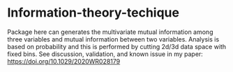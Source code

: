 # Information-theory-techique

Package here can generates the multivariate mutual information among three variables and mutual information between two variables. Analysis is based on probability and this is performed by cutting 2d/3d data space with fixed bins.
See discussion, validation, and known issue in my paper:  https://doi.org/10.1029/2020WR028179
